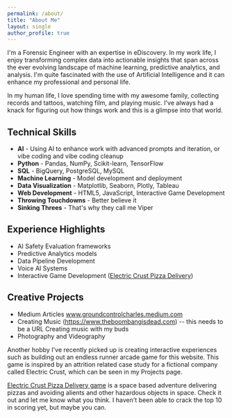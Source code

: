 ```yaml
---
permalink: /about/
title: "About Me"
layout: single
author_profile: true
---
```


I'm a Forensic Engineer with an expertise in eDiscovery. In my work life, I enjoy transforming complex data into actionable insights that span across the ever evolving landscape of machine learning, predictive analytics, and analysis. I'm quite fascinated with the use of Artificial Intelligence and it can enhance my professional and personal life. 

In my human life, I love spending time with my awesome family, collecting records and tattoos, watching film, and playing music. I've always had a knack for figuring out how things work and this is a glimpse into that world. 

## Technical Skills

- **AI** - Using AI to enhance work with advanced prompts and iteration, or vibe coding and vibe coding cleanup
- **Python** - Pandas, NumPy, Scikit-learn, TensorFlow
- **SQL** - BigQuery, PostgreSQL, MySQL
- **Machine Learning** - Model development and deployment
- **Data Visualization** - Matplotlib, Seaborn, Plotly, Tableau
- **Web Development** - HTML5, JavaScript, Interactive Game Development
- **Throwing Touchdowns** - Better believe it
- **Sinking Threes** - That's why they call me Viper

## Experience Highlights

- AI Safety Evaluation frameworks
- Predictive Analytics models
- Data Pipeline Development
- Voice AI Systems
- Interactive Game Development ([Electric Crust Pizza Delivery](/pizza-game/))

## Creative Projects

- Medium Articles www.groundcontrolcharles.medium.com
- Creating Music (https://www.theboombangisdead.com) -- this needs to be a URL Creating music with my buds
- Photography and Videography

Another hobby I've recently picked up is creating interactive experiences such as building out an endless runner arcade game for this website. This game is inspired by an attrition related case study for a fictional company called Electric Crust, which can be seen in my Projects page. 

[Electric Crust Pizza Delivery game](/pizza-game/) is a space based adventure delivering pizzas and avoiding alients and other hazardous objects in space. Check it out and let me know what you think. I haven't been able to crack the top 10 in scoring yet, but maybe you can. 